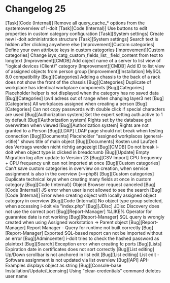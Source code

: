 # Changelog 25

[Task][Code (Internal)]                           Remove all query_cache_* options from the systemoverview of i-doit
[Task][Code (Internal)]                           Use buttons to edit properties in custom category configuration
[Task][System settings]                           Create new i-doit administration structure
[Task][System settings]                           Search text is hidden after clicking anywhere else
[Improvement][Custom categories]                  Define your own attribute keys in custom categories
[Improvement][Custom categories]                  Change isys_catg_custom_fields_list__field_content from text to longtext
[Improvement][CMDB]                               Add object name of a server to list view of "logical devices (Client)" category
[Improvement][CMDB]                               Add ID to list view of assigned objects from person group
[Improvement][Installation]                       MySQL 8.0 compatibility
[Bug][Categories]                                 Adding a chassis to the back of a rack does not show the front of the chassis
[Bug][Categories]                                 Duplicate of workplace has identical workplace components
[Bug][Categories]                                 Placeholder helper is not displayed when the category has no saved data
[Bug][Categories]                                 Ipv4 adress out of range when changing layer3 net
[Bug][Categories]                                 All workplaces assigned when creating a person
[Bug][Categories]                                 Can not copy passwords with double click if special characters are used
[Bug][Authorization system]                       Set the expert setting auth.active to 1 by default
[Bug][Authorization system]                       Rights set by the database get overwritten when viewed
[Bug][Authorization system]                       Rights are not granted to a Person
[Bug][LDAP]                                       LDAP page should not break when testing connection
[Bug][Documents]                                  Placeholder "assigned workplaces (general->title)" shows title of main object
[Bug][Documents]                                  Kosten und Laufzeit des Vertrags werden nicht richtig angezeigt
[Bug][CMDB]                                       Do not break i-doit when object type is clicked in breadcrumb
[Bug][Update]                                     Empty Migration log after update to Version 23
[Bug][CSV Import]                                 CPU frequency + CPU frequency unit can not imported at once
[Bug][Custom categories]                          Can't save custom categories in overview on creation, when service assignment is also in the overview (>=php8)
[Bug][Custom categories]                          Duplicate technical keys when creating many fields at once in custom category
[Bug][Code (Internal)]                            Object Browser request canceled
[Bug][Code (Internal)]                            JS error when user is not allowed to see the search
[Bug][Code (Internal)]                            Error when creating object with locally assigned object category in overview
[Bug][Code (Internal)]                            No object type group selected, when accessing i-doit via "index.php"
[Bug][JDisc]                                      JDisc Discovery does not use the correct port
[Bug][Report-Manager]                             %LIKE% Operator for guarantee date is not working
[Bug][Report-Manager]                             SQL query is wrongly created when using Assigned workstation -> Parent object
[Bug][Report-Manager]                             Report Manager - Query for runtime not built correctly
[Bug][Report-Manager]                             Exported SQL-based report can not be imported without an error
[Bug][Admincenter]                                i-doit tries to check the hashed password as plaintext
[Bug][Search]                                     Exception error when creating fc ports
[Bug][Lists]                                      Expiration date in certificates does not sort correctly
[Bug][List editing]                               Up/Down scrollbar is not anchored in list edit
[Bug][List editing]                               List edit - Software assignment is not updated via list overview
[Bug][API]                                        API-Examples displays object as string
[Bug][Console-base Installation/Update/Licensing] Using "clear-credentials" command deletes user name
